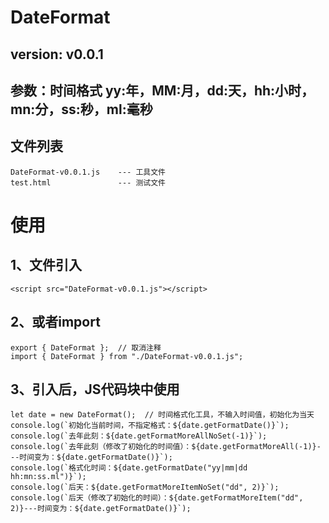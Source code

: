 # DateFormat
## version: v0.0.1
## 参数：时间格式 yy:年，MM:月，dd:天，hh:小时，mn:分，ss:秒，ml:毫秒
## 文件列表
```
DateFormat-v0.0.1.js    --- 工具文件
test.html               --- 测试文件
```
# 使用
## 1、文件引入
```
<script src="DateFormat-v0.0.1.js"></script>
```
## 2、或者import
```
export { DateFormat };  // 取消注释
import { DateFormat } from "./DateFormat-v0.0.1.js";
```
## 3、引入后，JS代码块中使用
```
let date = new DateFormat();  // 时间格式化工具，不输入时间值，初始化为当天
console.log(`初始化当前时间，不指定格式：${date.getFormatDate()}`);
console.log(`去年此刻：${date.getFormatMoreAllNoSet(-1)}`);
console.log(`去年此刻（修改了初始化的时间值）：${date.getFormatMoreAll(-1)}---时间变为：${date.getFormatDate()}`);
console.log(`格式化时间：${date.getFormatDate("yy|mm|dd hh:mn:ss.ml")}`);
console.log(`后天：${date.getFormatMoreItemNoSet("dd", 2)}`);
console.log(`后天（修改了初始化的时间）：${date.getFormatMoreItem("dd", 2)}---时间变为：${date.getFormatDate()}`);
```
